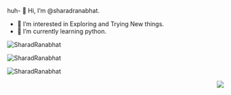 huh- 👋 Hi, I’m @sharadranabhat.
- 👀 I’m interested in Exploring and Trying New things.
- 🌱 I’m currently learning python.
<p align="left">
<img align="center" src="https://github-readme-stats.vercel.app/api/top-langs?username=SharadRanabhat&show_icons=true&theme=dark&locale=en&layout=compact" alt="SharadRanabhat" />
</p>

<p align="left">
<img align="center" src="https://github-readme-stats.vercel.app/api?username=SharadRanabhat&show_icons=true&theme=dark&locale=en" alt="SharadRanabhat" />
</p>

<p align="left">
  <img align="center" src="https://github-readme-streak-stats.herokuapp.com/?user=SharadRanabhat&theme=dark&locale=en" alt="SharadRanabhat" />
</p>

<p alight="right">
<img align="right" src="https://komarev.com/ghpvc/?username=SharadRanabhat&style=plastic&color=blue" />
</p>

<!---
saurav1044/saurav1044 is a ✨ special ✨ repository because its `README.md` (this file) appears on your GitHub profile.
You can click the Preview link to take a look at your changes.
--->
